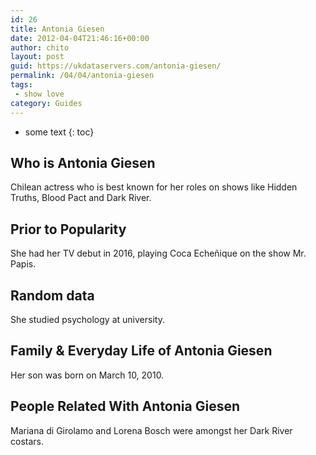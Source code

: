 ```yaml
---
id: 26
title: Antonia Giesen
date: 2012-04-04T21:46:16+00:00
author: chito
layout: post
guid: https://ukdataservers.com/antonia-giesen/
permalink: /04/04/antonia-giesen
tags:
 - show love
category: Guides
---
```


* some text
{: toc}


## Who is  Antonia Giesen
                  
                  
                  
Chilean actress who is best known for her roles on shows like Hidden Truths, Blood Pact and Dark River. 
                  
                
                
                
## Prior to Popularity 
                  
                  
                  
She had her TV debut in 2016, playing Coca Echeñique on the show Mr. Papis. 
                  
                
                
                
## Random data 
                  
                  
                  
She studied psychology at university. 
                  
                
                
                
## Family & Everyday Life of Antonia Giesen
                  
                  
                  
Her son was born on March 10, 2010. 
                  
                
                
                
## People Related With  Antonia Giesen
                  
                  
                  
Mariana di Girolamo and Lorena Bosch were amongst her Dark River costars. 
                  
                
              
            
          
          
          
    
    
  

